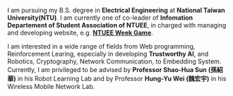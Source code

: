 I am pursuing my B.S. degree in **Electrical Engineering** at **National Taiwan University(NTU)**. I am currently one of co-leader of **Infomation Departement of Student Association of NTUEE**, in charged with managing and developing website, e.g. [**NTUEE Week Game**](https://weekgame.ntuee.org/).

I am interested in a wide range of fields from Web programming, Reinforcement Learing, especially in developing **Trustworthy AI**, and Robotics, Cryptography, Network Communication, to Embedding System. Currently, I am privileged to be advised by **Professor Shao-Hua Sun (孫紹華)** in his Robot Learning Lab and by Professor **Hung-Yu Wei (魏宏宇)** in his Wireless Mobile Network Lab.